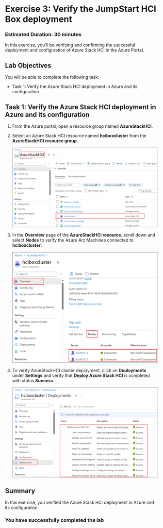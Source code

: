 # Exercise 3: Verify the JumpStart HCI Box deployment

### Estimated Duration: 30 minutes

In this exercise, you'll be verifying and confirming the successful deployment and configuration of Azure Stack HCI in the Azure Portal.

## Lab Objectives

You will be able to complete the following task:

- Task 1: Verify the Azure Stack HCI deployment in Azure and its configuration

## Task 1: Verify the Azure Stack HCI deployment in Azure and its configuration 

1. From the Azure portal, open a resource group named **AzureStackHCI**.

2. Select an Azure Stack HCI resource named **hciboxcluster** from the **AzureStackHCI resource group**.

   ![](./media/hci24-8.png)

3. In the **Overview** page of the **AzureStackHCI resource**, scroll down and select **Nodes** to verify the Azure Arc Machines connected to **hciboxcluster**.

   ![](./media/hci24-9.png)

4. To verify AzueStackHCI cluster deployment, click on **Deployments** under **Settings** and verify that **Deploy Azure Stack HCI** is completed with status **Success**.

   ![](./media/hci24-10.png)

## Summary

In this exercise, you verified the Azure Stack HCI deployment in Azure and its configuration.

### You have successfully completed the lab
